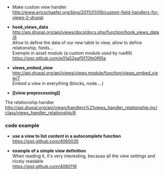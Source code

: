 * Make custom view handler   
http://www.ericschaefer.org/blog/2011/01/09/custom-field-handlers-for-views-2-drupal

* **hook_views_data**    
http://api.drupal.org/api/views/docs!docs.php/function/hook_views_data/6   
Allow to define the data of our new table to view, allow to define  relationship, fields...   
Exemple in asset module (a custom module used by rue89)
https://gist.github.com/e01a52eaf5f70fe0f65e

* **views_embed_view**
http://api.drupal.org/api/views/views.module/function/views_embed_view/7   
Embed a view in everything (blocks, node....)   

* **[[view preprocessing]]**

The relationship handler   
http://api.drupal.org/api/views/handlers%21views_handler_relationship.inc/class/views_handler_relationship/6

### code example

* **use a view to list content in a autocomplete function**   
https://gist.github.com/4060035

* **example of a simple view definition**   
When reading it, it's very interesting, because all the view settings and nicely readable       
https://gist.github.com/4060116

